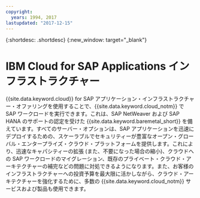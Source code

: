 ```yaml
---
copyright:
  years: 1994, 2017
lastupdated: "2017-12-15"
---
```


{:shortdesc: .shortdesc}
{:new_window: target="_blank"}

# IBM Cloud for SAP Applications インフラストラクチャー

{{site.data.keyword.cloud}} for SAP アプリケーション・インフラストラクチャー・オファリングを使用することで、{{site.data.keyword.cloud_notm}} で SAP ワークロードを実行できます。これは、SAP NetWeaver および SAP HANA のサポートの認定を受けた {{site.data.keyword.baremetal_short}} を備えています。すべてのサーバー・オプションは、SAP アプリケーションを迅速にデプロイするための、スケーラブルでセキュリティーが豊富なオープン・グローバル・エンタープライズ・クラウド・プラットフォームを提供します。これにより、迅速なキャパシティーの拡張 (また、不要になった場合の縮小)、クラウドへの SAP ワークロードのマイグレーション、既存のプライベート・クラウド・アーキテクチャーの補完などの問題に対処できるようになります。また、お客様のインフラストラクチャーへの投資予算を最大限に活かしながら、クラウド・アーキテクチャーを強化するために、多数の {{site.data.keyword.cloud_notm}} サービスおよび製品も使用できます。
